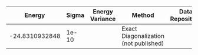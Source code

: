 | Energy             | Sigma           | Energy Variance  | Method                                                        | Data Repository                     |
|--------------------|-----------------|------------------|---------------------------------------------------------------|-------------------------------------|
| -24.8310932848     | 1e-10           |                  | Exact Diagonalization (not published)                         |                                     |
